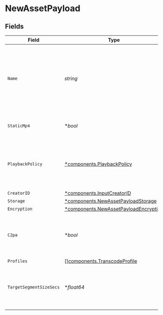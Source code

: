 # NewAssetPayload


## Fields

| Field                                                                                            | Type                                                                                             | Required                                                                                         | Description                                                                                      | Example                                                                                          |
| ------------------------------------------------------------------------------------------------ | ------------------------------------------------------------------------------------------------ | ------------------------------------------------------------------------------------------------ | ------------------------------------------------------------------------------------------------ | ------------------------------------------------------------------------------------------------ |
| `Name`                                                                                           | *string*                                                                                         | :heavy_check_mark:                                                                               | The name of the asset. This is not necessarily the filename - it can be a custom name or title.<br/> | filename.mp4                                                                                     |
| `StaticMp4`                                                                                      | **bool*                                                                                          | :heavy_minus_sign:                                                                               | Whether to generate MP4s for the asset.                                                          | true                                                                                             |
| `PlaybackPolicy`                                                                                 | [*components.PlaybackPolicy](../../models/components/playbackpolicy.md)                          | :heavy_minus_sign:                                                                               | Whether the playback policy for a asset or stream is public or signed                            |                                                                                                  |
| `CreatorID`                                                                                      | [*components.InputCreatorID](../../models/components/inputcreatorid.md)                          | :heavy_minus_sign:                                                                               | N/A                                                                                              |                                                                                                  |
| `Storage`                                                                                        | [*components.NewAssetPayloadStorage](../../models/components/newassetpayloadstorage.md)          | :heavy_minus_sign:                                                                               | N/A                                                                                              |                                                                                                  |
| `Encryption`                                                                                     | [*components.NewAssetPayloadEncryption](../../models/components/newassetpayloadencryption.md)    | :heavy_minus_sign:                                                                               | N/A                                                                                              |                                                                                                  |
| `C2pa`                                                                                           | **bool*                                                                                          | :heavy_minus_sign:                                                                               | Decides if the output video should include C2PA signature                                        |                                                                                                  |
| `Profiles`                                                                                       | [][components.TranscodeProfile](../../models/components/transcodeprofile.md)                     | :heavy_minus_sign:                                                                               | N/A                                                                                              |                                                                                                  |
| `TargetSegmentSizeSecs`                                                                          | **float64*                                                                                       | :heavy_minus_sign:                                                                               | How many seconds the duration of each output segment should be                                   |                                                                                                  |